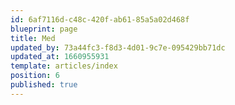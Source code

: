 ```yaml
---
id: 6af7116d-c48c-420f-ab61-85a5a02d468f
blueprint: page
title: Med
updated_by: 73a44fc3-f8d3-4d01-9c7e-095429bb71dc
updated_at: 1660955931
template: articles/index
position: 6
published: true
---
```

